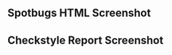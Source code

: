 ## Spotbugs HTML Screenshot

<!-- replace with screenshots -->

## Checkstyle Report Screenshot

<!-- replace with screenshots -->

